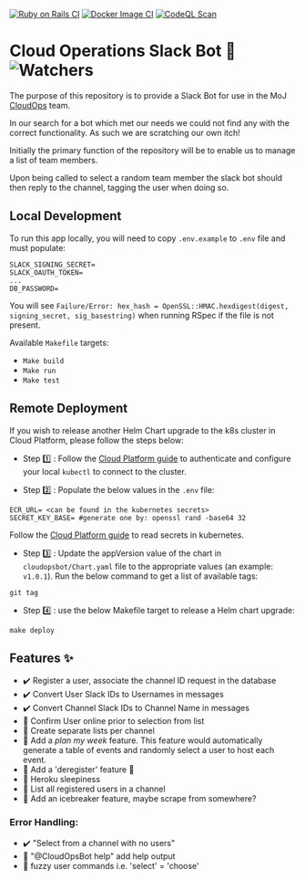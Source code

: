 [![Ruby on Rails CI](https://img.shields.io/github/workflow/status/ministryofjustice/cloud-operations-slack-bot/Ruby%20on%20Rails%20CI/main?label=Tests&logo=Ruby&logoColor=crimson&style=for-the-badge&color=success)](https://github.com/ministryofjustice/cloud-operations-slack-bot/actions/workflows/rubyonrails.yml)  [![Docker Image CI](https://img.shields.io/github/workflow/status/ministryofjustice/cloud-operations-slack-bot/Docker%20Image%20CI/main?logo=Docker&style=for-the-badge&color=9cf)](https://github.com/ministryofjustice/cloud-operations-slack-bot/actions/workflows/docker-image.yml) [![CodeQL Scan](https://img.shields.io/github/workflow/status/ministryofjustice/cloud-operations-slack-bot/CodeQL?color=ff69b4&label=CodeQL%20Scan&logo=Ruby&logoColor=crimson&style=for-the-badge)](https://github.com/ministryofjustice/cloud-operations-slack-bot/actions/workflows/codeql-analysis.yml)  

# Cloud Operations Slack Bot :robot: ![Watchers](https://img.shields.io/github/watchers/ministryofjustice/cloud-operations-slack-bot?style=social)  

The purpose of this repository is to provide a Slack Bot for use in the MoJ [CloudOps](https://ministryofjustice.github.io/cloud-operations/#cloud-operations) team.  

In our search for a bot which met our needs we could not find any with the correct functionality. As such we are scratching our own itch!  

Initially the primary function of the repository will be to enable us to manage a list of team members.  

Upon being called to select a random team member the slack bot should then reply to the channel, tagging the user when doing so.  

## Local Development

To run this app locally, you will need to copy `.env.example` to `.env` file and must populate:  

```
SLACK_SIGNING_SECRET=
SLACK_OAUTH_TOKEN=
...
DB_PASSWORD=
```

You will see `Failure/Error: hex_hash = OpenSSL::HMAC.hexdigest(digest, signing_secret, sig_basestring)` when running RSpec if the file is not present.  

Available `Makefile` targets:  

- `Make build`  
- `Make run`  
- `Make test`  

## Remote Deployment  

If you wish to release another Helm Chart upgrade to the k8s cluster in Cloud Platform, please follow the steps below:  

- Step :one: : Follow the [Cloud Platform guide](https://user-guide.cloud-platform.service.justice.gov.uk/documentation/getting-started/kubectl-config.html#how-to-use-kubectl-to-connect-to-the-cluster) to authenticate and configure your local `kubectl` to connect to the cluster.  


- Step :two: : Populate the below values in the `.env` file:  

```
ECR_URL= <can be found in the kubernetes secrets>
SECRET_KEY_BASE= #generate one by: openssl rand -base64 32
```  

Follow the [Cloud Platform guide](https://user-guide.cloud-platform.service.justice.gov.uk/documentation/getting-started/ecr-setup.html#accessing-the-credentials) to read secrets in kubernetes.  


- Step :three: : Update the appVersion value of the chart in `cloudopsbot/Chart.yaml` file to the appropriate values (an example: `v1.0.1`). Run the below command to get a list of available tags:  

```
git tag
```  

- Step :four: : use the below Makefile target to release a Helm chart upgrade:  

```
make deploy
```  

## Features :sparkles:  

- ✔️ Register a user, associate the channel ID request in the database 
- ✔️ Convert User Slack IDs to Usernames in messages  
- ✔️ Convert Channel Slack IDs to Channel Name in messages 
- :construction: Confirm User online prior to selection from list
- :construction: Create separate lists per channel
- :construction: Add a _plan my week_ feature. This feature would automatically generate a table of events and randomly select a user to host each event. 
- :construction: Add a 'deregister' feature :wave: 
- :construction: Heroku sleepiness
- :construction: List all registered users in a channel 
- :construction: Add an icebreaker feature, maybe scrape from somewhere?

### Error Handling: 
- ✔️ "Select from a channel with no users"
- :construction: "@CloudOpsBot help" add help output
- :construction: fuzzy user commands i.e. 'select' = 'choose'
